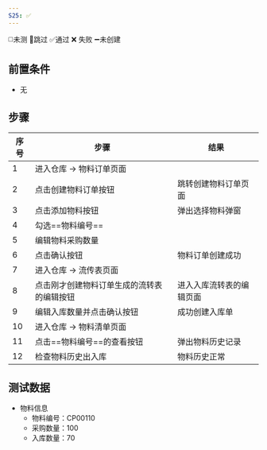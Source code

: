 ```yaml
---
S25: ✅
---
```

◻️未测    🚫跳过     ✅通过    ❌ 失败    ➖未创建

## 前置条件

- 无

## 步骤

| 序号  | 步骤                    | 结果           |
| --- | --------------------- | ------------ |
| 1   | 进入仓库 -> 物料订单页面        |              |
| 2   | 点击创建物料订单按钮            | 跳转创建物料订单页面   |
| 3   | 点击添加物料按钮              | 弹出选择物料弹窗     |
| 4   | 勾选==物料编号==            |              |
| 5   | 编辑物料采购数量              |              |
| 6   | 点击确认按钮                | 物料订单创建成功     |
| 7   | 进入仓库 -> 流传表页面         |              |
| 8   | 点击刚才创建物料订单生成的流转表的编辑按钮 | 进入入库流转表的编辑页面 |
| 9   | 编辑入库数量并点击确认按钮         | 成功创建入库单      |
| 10  | 进入仓库 -> 物料清单页面        |              |
| 11  | 点击==物料编号==的查看按钮       | 弹出物料历史记录     |
| 12  | 检查物料历史出入库             | 物料历史正常       |

## 测试数据

- 物料信息
	- 物料编号：CP00110
	- 采购数量：100
	- 入库数量：70
